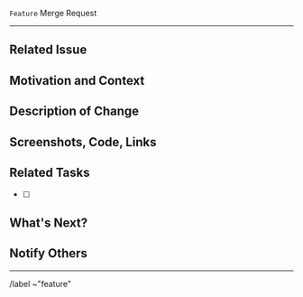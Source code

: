 `Feature` Merge Request
<!--
* NOTE: This Merge Request template is for features and non-bug changes ONLY.
* Please use a different template to merge in bug fixes.
* Please provide a concise description of your change in the Title above.
--->
--------------------------------------------------------------------------------

## Related Issue
<!-- Please reference the open issue here that this Merge Request resolves by writing, "resolves #" -->
<!-- * This should allow you to select or enter the specific issue, by its number -->
<!-- * Note: This project can only accept merge requests related to open issues. -->
<!-- * If you are suggesting a new feature or change, please open an issue to discuss it first -->


## Motivation and Context  
<!-- Provide any context here to supplement what is in the open issue -->


## Description of Change
<!-- Describe your changes, including any details helpful to understanding them -->
<!-- What is the new behavior as a result of the change? -->


## Screenshots, Code, Links
<!-- Paste any relevant screenshots (drag image file here), code snippets, links. -->
<!-- Please use code blocks (```) to format code, console output, logs. -->


## Related Tasks
<!-- Are there any other tasks that need to be completed along with this merge request? -->
<!-- If so, please list them here as checklist items, to help with tracking their completion. -->
<!-- A starter item is provided below. You may add to it, or delete if not needed. -->
<!-- For example: "- [ ] Update documentation..." -->

- [ ] 


## What's Next?
<!-- Are there any potential issues that might occur, that we should be on the lookout for? (list them here) -->
<!-- Are there any new features or changes that could be built on top of this change? -->
<!-- (add any that are mentioned in the open issue, and any additional ones you think of) --> 


## Notify Others
<!-- Add the gitlab handles of specific individuals here to notify them directly -->

--------------------------------------------------------------------------------

/label ~"feature"

<!-- Add further specification using the drop-down lists below, as appropriate -->

